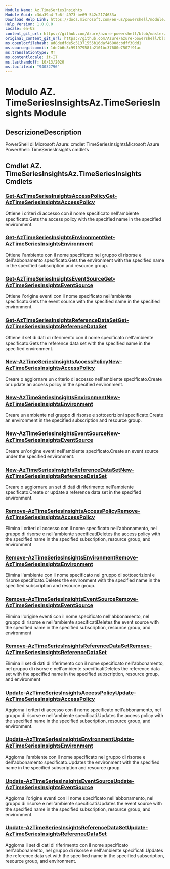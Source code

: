 ```yaml
---
Module Name: Az.TimeSeriesInsights
Module Guid: c3da39a4-7b6f-4973-be69-542c2174633a
Download Help Link: https://docs.microsoft.com/en-us/powershell/module/az.timeseriesinsights
Help Version: 1.0.0.0
Locale: en-US
content_git_url: https://github.com/Azure/azure-powershell/blob/master/src/TimeSeriesInsights/help/Az.TimeSeriesInsights.md
original_content_git_url: https://github.com/Azure/azure-powershell/blob/master/src/TimeSeriesInsights/help/Az.TimeSeriesInsights.md
ms.openlocfilehash: ad8dedfde5c51371555b16daf4600dcbdff30dd1
ms.sourcegitcommit: 1de2b6c3c99197958fa2101bc37680e7507f91ac
ms.translationtype: MT
ms.contentlocale: it-IT
ms.lasthandoff: 10/13/2020
ms.locfileid: "94032796"
---
```

# <span data-ttu-id="b1614-101">Modulo AZ. TimeSeriesInsights</span><span class="sxs-lookup"><span data-stu-id="b1614-101">Az.TimeSeriesInsights Module</span></span>
## <span data-ttu-id="b1614-102">Descrizione</span><span class="sxs-lookup"><span data-stu-id="b1614-102">Description</span></span>
<span data-ttu-id="b1614-103">PowerShell di Microsoft Azure: cmdlet TimeSeriesInsights</span><span class="sxs-lookup"><span data-stu-id="b1614-103">Microsoft Azure PowerShell: TimeSeriesInsights cmdlets</span></span>

## <span data-ttu-id="b1614-104">Cmdlet AZ. TimeSeriesInsights</span><span class="sxs-lookup"><span data-stu-id="b1614-104">Az.TimeSeriesInsights Cmdlets</span></span>
### [<span data-ttu-id="b1614-105">Get-AzTimeSeriesInsightsAccessPolicy</span><span class="sxs-lookup"><span data-stu-id="b1614-105">Get-AzTimeSeriesInsightsAccessPolicy</span></span>](Get-AzTimeSeriesInsightsAccessPolicy.md)
<span data-ttu-id="b1614-106">Ottiene i criteri di accesso con il nome specificato nell'ambiente specificato.</span><span class="sxs-lookup"><span data-stu-id="b1614-106">Gets the access policy with the specified name in the specified environment.</span></span>

### [<span data-ttu-id="b1614-107">Get-AzTimeSeriesInsightsEnvironment</span><span class="sxs-lookup"><span data-stu-id="b1614-107">Get-AzTimeSeriesInsightsEnvironment</span></span>](Get-AzTimeSeriesInsightsEnvironment.md)
<span data-ttu-id="b1614-108">Ottiene l'ambiente con il nome specificato nel gruppo di risorse e dell'abbonamento specificato.</span><span class="sxs-lookup"><span data-stu-id="b1614-108">Gets the environment with the specified name in the specified subscription and resource group.</span></span>

### [<span data-ttu-id="b1614-109">Get-AzTimeSeriesInsightsEventSource</span><span class="sxs-lookup"><span data-stu-id="b1614-109">Get-AzTimeSeriesInsightsEventSource</span></span>](Get-AzTimeSeriesInsightsEventSource.md)
<span data-ttu-id="b1614-110">Ottiene l'origine eventi con il nome specificato nell'ambiente specificato.</span><span class="sxs-lookup"><span data-stu-id="b1614-110">Gets the event source with the specified name in the specified environment.</span></span>

### [<span data-ttu-id="b1614-111">Get-AzTimeSeriesInsightsReferenceDataSet</span><span class="sxs-lookup"><span data-stu-id="b1614-111">Get-AzTimeSeriesInsightsReferenceDataSet</span></span>](Get-AzTimeSeriesInsightsReferenceDataSet.md)
<span data-ttu-id="b1614-112">Ottiene il set di dati di riferimento con il nome specificato nell'ambiente specificato.</span><span class="sxs-lookup"><span data-stu-id="b1614-112">Gets the reference data set with the specified name in the specified environment.</span></span>

### [<span data-ttu-id="b1614-113">New-AzTimeSeriesInsightsAccessPolicy</span><span class="sxs-lookup"><span data-stu-id="b1614-113">New-AzTimeSeriesInsightsAccessPolicy</span></span>](New-AzTimeSeriesInsightsAccessPolicy.md)
<span data-ttu-id="b1614-114">Creare o aggiornare un criterio di accesso nell'ambiente specificato.</span><span class="sxs-lookup"><span data-stu-id="b1614-114">Create or update an access policy in the specified environment.</span></span>

### [<span data-ttu-id="b1614-115">New-AzTimeSeriesInsightsEnvironment</span><span class="sxs-lookup"><span data-stu-id="b1614-115">New-AzTimeSeriesInsightsEnvironment</span></span>](New-AzTimeSeriesInsightsEnvironment.md)
<span data-ttu-id="b1614-116">Creare un ambiente nel gruppo di risorse e sottoscrizioni specificato.</span><span class="sxs-lookup"><span data-stu-id="b1614-116">Create an environment in the specified subscription and resource group.</span></span>

### [<span data-ttu-id="b1614-117">New-AzTimeSeriesInsightsEventSource</span><span class="sxs-lookup"><span data-stu-id="b1614-117">New-AzTimeSeriesInsightsEventSource</span></span>](New-AzTimeSeriesInsightsEventSource.md)
<span data-ttu-id="b1614-118">Creare un'origine eventi nell'ambiente specificato.</span><span class="sxs-lookup"><span data-stu-id="b1614-118">Create an event source under the specified environment.</span></span>

### [<span data-ttu-id="b1614-119">New-AzTimeSeriesInsightsReferenceDataSet</span><span class="sxs-lookup"><span data-stu-id="b1614-119">New-AzTimeSeriesInsightsReferenceDataSet</span></span>](New-AzTimeSeriesInsightsReferenceDataSet.md)
<span data-ttu-id="b1614-120">Creare o aggiornare un set di dati di riferimento nell'ambiente specificato.</span><span class="sxs-lookup"><span data-stu-id="b1614-120">Create or update a reference data set in the specified environment.</span></span>

### [<span data-ttu-id="b1614-121">Remove-AzTimeSeriesInsightsAccessPolicy</span><span class="sxs-lookup"><span data-stu-id="b1614-121">Remove-AzTimeSeriesInsightsAccessPolicy</span></span>](Remove-AzTimeSeriesInsightsAccessPolicy.md)
<span data-ttu-id="b1614-122">Elimina i criteri di accesso con il nome specificato nell'abbonamento, nel gruppo di risorse e nell'ambiente specificati</span><span class="sxs-lookup"><span data-stu-id="b1614-122">Deletes the access policy with the specified name in the specified subscription, resource group, and environment</span></span>

### [<span data-ttu-id="b1614-123">Remove-AzTimeSeriesInsightsEnvironment</span><span class="sxs-lookup"><span data-stu-id="b1614-123">Remove-AzTimeSeriesInsightsEnvironment</span></span>](Remove-AzTimeSeriesInsightsEnvironment.md)
<span data-ttu-id="b1614-124">Elimina l'ambiente con il nome specificato nel gruppo di sottoscrizioni e risorse specificato.</span><span class="sxs-lookup"><span data-stu-id="b1614-124">Deletes the environment with the specified name in the specified subscription and resource group.</span></span>

### [<span data-ttu-id="b1614-125">Remove-AzTimeSeriesInsightsEventSource</span><span class="sxs-lookup"><span data-stu-id="b1614-125">Remove-AzTimeSeriesInsightsEventSource</span></span>](Remove-AzTimeSeriesInsightsEventSource.md)
<span data-ttu-id="b1614-126">Elimina l'origine eventi con il nome specificato nell'abbonamento, nel gruppo di risorse e nell'ambiente specificati</span><span class="sxs-lookup"><span data-stu-id="b1614-126">Deletes the event source with the specified name in the specified subscription, resource group, and environment</span></span>

### [<span data-ttu-id="b1614-127">Remove-AzTimeSeriesInsightsReferenceDataSet</span><span class="sxs-lookup"><span data-stu-id="b1614-127">Remove-AzTimeSeriesInsightsReferenceDataSet</span></span>](Remove-AzTimeSeriesInsightsReferenceDataSet.md)
<span data-ttu-id="b1614-128">Elimina il set di dati di riferimento con il nome specificato nell'abbonamento, nel gruppo di risorse e nell'ambiente specificati</span><span class="sxs-lookup"><span data-stu-id="b1614-128">Deletes the reference data set with the specified name in the specified subscription, resource group, and environment</span></span>

### [<span data-ttu-id="b1614-129">Update-AzTimeSeriesInsightsAccessPolicy</span><span class="sxs-lookup"><span data-stu-id="b1614-129">Update-AzTimeSeriesInsightsAccessPolicy</span></span>](Update-AzTimeSeriesInsightsAccessPolicy.md)
<span data-ttu-id="b1614-130">Aggiorna i criteri di accesso con il nome specificato nell'abbonamento, nel gruppo di risorse e nell'ambiente specificati.</span><span class="sxs-lookup"><span data-stu-id="b1614-130">Updates the access policy with the specified name in the specified subscription, resource group, and environment.</span></span>

### [<span data-ttu-id="b1614-131">Update-AzTimeSeriesInsightsEnvironment</span><span class="sxs-lookup"><span data-stu-id="b1614-131">Update-AzTimeSeriesInsightsEnvironment</span></span>](Update-AzTimeSeriesInsightsEnvironment.md)
<span data-ttu-id="b1614-132">Aggiorna l'ambiente con il nome specificato nel gruppo di risorse e dell'abbonamento specificato.</span><span class="sxs-lookup"><span data-stu-id="b1614-132">Updates the environment with the specified name in the specified subscription and resource group.</span></span>

### [<span data-ttu-id="b1614-133">Update-AzTimeSeriesInsightsEventSource</span><span class="sxs-lookup"><span data-stu-id="b1614-133">Update-AzTimeSeriesInsightsEventSource</span></span>](Update-AzTimeSeriesInsightsEventSource.md)
<span data-ttu-id="b1614-134">Aggiorna l'origine eventi con il nome specificato nell'abbonamento, nel gruppo di risorse e nell'ambiente specificati.</span><span class="sxs-lookup"><span data-stu-id="b1614-134">Updates the event source with the specified name in the specified subscription, resource group, and environment.</span></span>

### [<span data-ttu-id="b1614-135">Update-AzTimeSeriesInsightsReferenceDataSet</span><span class="sxs-lookup"><span data-stu-id="b1614-135">Update-AzTimeSeriesInsightsReferenceDataSet</span></span>](Update-AzTimeSeriesInsightsReferenceDataSet.md)
<span data-ttu-id="b1614-136">Aggiorna il set di dati di riferimento con il nome specificato nell'abbonamento, nel gruppo di risorse e nell'ambiente specificati.</span><span class="sxs-lookup"><span data-stu-id="b1614-136">Updates the reference data set with the specified name in the specified subscription, resource group, and environment.</span></span>

